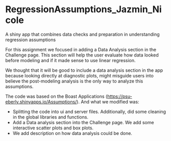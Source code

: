 # RegressionAssumptions_Jazmin_Nicole
A shiny app  that combines data checks and preparation in understanding regression assumptions

For this assignment we focused in adding a Data Analysis section in the Challenge page. This section will help the user evaluate how data looked before modeling and if it made sense to use linear regression. 

We thought that it will be good to include a data analysis section in the app because looking directly at diagnostic plots, might misguide users into believe the post-modeling analysis is the only way to analyze this assumptions.

The code was based on the Boast Applications (https://psu-eberly.shinyapps.io/Assumptions/). And what we modified was:

* Splitting the code into ui and server files. Additionally, did some cleaning in the global libraries and functions. 
* Add a Data analysis section into the Challenge page. We add some interactive scatter plots and box plots. 
* We add description on how data analysis could be done. 
